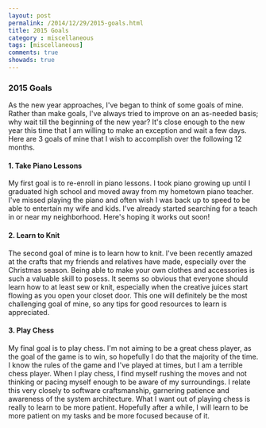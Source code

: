 ```yaml
---
layout: post
permalink: /2014/12/29/2015-goals.html
title: 2015 Goals
category : miscellaneous
tags: [miscellaneous]
comments: true
showads: true
---
```


### 2015 Goals

As the new year approaches, I've began to think of some goals of mine. Rather than make goals, I've always tried to improve on an as-needed basis; why wait till the beginning of the new year? It's close enough to the new year this time that I am willing to make an exception and wait a few days. Here are 3 goals of mine that I wish to accomplish over the following 12 months.

<!-- more -->

#### 1. Take Piano Lessons

My first goal is to re-enroll in piano lessons. I took piano growing up until I graduated high school and moved away from my hometown piano teacher. I've missed playing the piano and often wish I was back up to speed to be able to entertain my wife and kids. I've already started searching for a teach in or near my neighborhood. Here's hoping it works out soon!

#### 2. Learn to Knit

The second goal of mine is to learn how to knit. I've been recently amazed at the crafts that my friends and relatives have made, especially over the Christmas season. Being able to make your own clothes and accessories is such a valuable skill to posess. It seems so obvious that everyone should learn how to at least sew or knit, especially when the creative juices start flowing as you open your closet door. This one will definitely be the most challenging goal of mine, so any tips for good resources to learn is appreciated.


#### 3. Play Chess

My final goal is to play chess. I'm not aiming to be a great chess player, as the goal of the game is to win, so hopefully I do that the majority of the time. I know the rules of the game and I've played at times, but I am a terrible chess player. When I play chess, I find myself rushing the moves and not thinking or pacing myself enough to be aware of my surroundings. I relate this very closely to software craftsmanship, garnering patience and awareness of the system architecture. What I want out of playing chess is really to learn to be more patient. Hopefully after a while, I will learn to be more patient on my tasks and be more focused because of it.